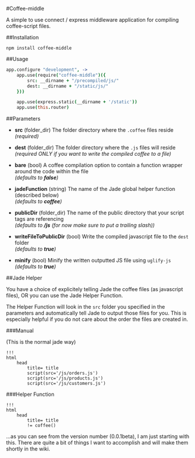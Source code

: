 #Coffee-middle

A simple to use connect / express middleware application for compiling coffee-script files.  

##Installation

```
npm install coffee-middle
```

##Usage

```coffeescript
app.configure "development", ->
	app.use(require("coffee-middle")({
        src: __dirname + "/precompiled/js/"
        dest: __dirname + "/static/js/"
    }))

    app.use(express.static(__dirname + '/static'))
    app.use(this.router)
```

##Parameters

- **src** (folder_dir) The folder directory where the `.coffee` files reside
<br /><i>(required)</i>

- **dest** (folder_dir) The folder directory where the `.js` files will reside
<br /><i>(required ONLY if you want to write the compiled coffee to a file)</i>

- **bare** (bool) A coffee compilation option to contain a function wrapper around the code within the file
<br /><i>(defaults to **false**)</i>

- **jadeFunction** (string) The name of the Jade global helper function (described below)
<br /><i>(defaults to **coffee**)</i>

- **publicDir** (folder_dir) The name of the public directory that your script tags are referencing
<br /><i>(defaults to **/js** (for now make sure to put a trailing slash))</i>

- **writeFileToPublicDir** (bool) Write the compiled javascript file to the `dest` folder
<br /><i>(defaults to **true**)</i>

- **minify** (bool) Minify the written outputted JS file using `uglify-js`
<br /><i>(defaults to **true**)</i>

##Jade Helper

You have a choice of explicitely telling Jade the coffee files (as javascript files), OR you can use the Jade Helper Function.

The Helper Function will look in the `src` folder you specified in the parameters and automatically tell Jade to output those files for you.  This is especially helpful if you do not care about the order the files are created in.

###Manual

(This is the normal jade way)

```jade
!!!
html
    head
        title= title
        script(src='/js/orders.js')
        script(src='/js/products.js')
      	script(src='/js/customers.js')
```

###Helper Function

```jade
!!!
html
	head
		title= title
		!= coffee()
```


...as you can see from the version number (0.0.1beta), I am just starting with this.  There are quite a bit of things I want to accomplish and will make them shortly in the wiki.




